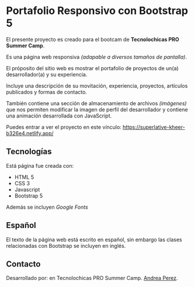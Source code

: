 # Portafolio Responsivo con Bootstrap 5

El presente proyecto es creado para el bootcam de **Tecnolochicas PRO Summer Camp**.

Es una página web responsiva *(adapable a diversos tamaños de pantalla)*.

El próposito del sitio web es mostrar el portafolio de proyectos de un(a) desarrollador(a) y su experiencia.

Incluye una descripción de su movitación, experiencia, proyectos, artículos publicados y formas de contacto.

También contiene una sección de almacenamiento de archivos *(imágenes)* que nos permiten modificar la imagen de perfil del desarrollador y contiene una animación desarrollada con JavaScript.

Puedes entrar a ver el proyecto en este vínculo: https://superlative-kheer-b326e4.netlify.app/

## Tecnologías

Está página fue creada con:

* HTML 5
* CSS 3
* Javascript
* Bootstrap 5

Además se incluyen *Google Fonts*

## Español
El texto de la página web está escrito en español, sin embargo las clases relacionadas con Bootstrap se incluyen en inglés.

## Contacto
Desarrollado por: en Tecnolochicas PRO Summer Camp.
[Andrea Perez](https://www.linkedin.com/in/andrea-perez-7a6010282).
